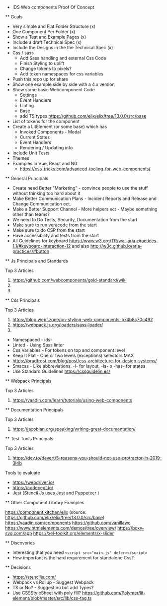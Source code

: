 * IDS Web components Proof Of Concept

** Goals 

- Very simple and Flat Folder Structure (x)
- One Component Per Folder (x)
- Show a Test and Example Pages (x)
- Include a draft Technical Spec (x)
- Include the Designs in the the Technical Spec (x)
- Css / sass 
  - Add Sass handling and external Css Code 
  - Finish Styling to uplift 
  - Change tokens to pixels? 
  - Add token namespaces for css variables
- Push this repo up for share
- Show one example side by side with a 4.x version
- Show some basic Webcomponent Code
  - Settings 
  - Event Handlers
  - Linting
  - Base
  - add TS types https://github.com/elix/elix/tree/13.0.0/src/base
- List of tokens for the component
- Create a LitElement (or some base) which has
  - Invoked Components - Modal
  - Current States
  - Event Handlers
  - Rendering / Updating info
- Include Unit Tests
- Themes
- Examples in Vue, React and NG
  - https://css-tricks.com/advanced-tooling-for-web-components/ 

** General Principals

- Create need Better "Marketing" - convince people to use the stuff without thinking too hard about it
- Make Better Communication Plans - Incident Reports and Release and Change Communication ect.
- Make a Better Support Channel - More helpers ect - Maybe something other than teams?
- We need to Do Tests, Security, Documentation from the start
- Make sure to run veracode from the start
- Make sure to do CSP from the start
- Have accessibility and tests from the start
- All Guidelines for keyboard https://www.w3.org/TR/wai-aria-practices-1.1/#keyboard-interaction-12 and also  http://w3c.github.io/aria-practices/#button

** Js Principals and Standards

Top 3 Articles

1. https://github.com/webcomponents/gold-standard/wiki
2. 
3.

** Css Principals

Top 3 Articles
1. https://blog.webf.zone/on-styling-web-components-b74b8c70c492
2. https://webpack.js.org/loaders/sass-loader/
3.

- Namespaced - ids-
- Linted - Using Sass linter
- Css Variables - For tokens on top and component level
- Keep It Flat - One or two levels (exceptions) selectors MAX
- https://bradfrost.com/blog/post/css-architecture-for-design-systems/
- Smacss - Like abbreviations. -l- for layout, -is- o -has- for states
- Use Standard Guidelines https://cssguidelin.es/

** Webpack Principals

Top 3 Articles 
1. https://vaadin.com/learn/tutorials/using-web-components

** Documentation Principals

Top 3 Articles
1. https://jacobian.org/speaking/writing-great-documentation/

** Test Tools Principals

Top 3 Articles
1. https://dev.to/davert/5-reasons-you-should-not-use-protractor-in-2019-3l4b

Tools to evaluate
- https://webdriver.io/
- https://codecept.io/
- Jest (Stencil Js uses Jest and Puppeteer )

** Other Component Library Examples

https://component.kitchen/elix (source: https://github.com/elix/elix/tree/13.0.0/src/base)
https://vaadin.com/components
https://github.com/vanillawc
https://www.htmlelements.com/demos/tree/overview/
https://boxy-svg.com/app
https://xel-toolkit.org/elements/x-slider

** Discoveries

- Interesting that you need `<script src="main.js" defer></script>`
- How important is the hard requirement for standalone Css?

** Decisions
* https://stenciljs.com/ 
* Webpack vs Rollup - Suggest Webpack
* TS or No? - Suggest no but add Types?
* Use CSSStyleSheet with poly fill? https://github.com/Polymer/lit-element/blob/master/src/lib/css-tag.ts
